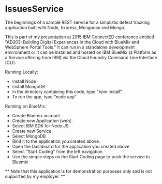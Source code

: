 # IssuesService
The beginnings of a sample REST service for a simplistic defect tracking application built with Node, Express, Mongoose and Mongo.

This is part of my presentation at 2015 IBM ConnectED conference entitled  "AD203: Building Digital Experiences in the Cloud with BlueMix and WebSphere Portal Tools."  It can run in a standalone development environment or it can be installed and hosted on IBM BlueMix (a Platform as a Service offering from IBM) via the Cloud Foundry Command Line Interface (CLI).

Running Locally:
- Install Node
- Install MongoDB
- In the directory containing this code, type "npm install"
- To run the app, type "node app"

Running on BlueMix:
- Create Bluemix account
- Create new Application (web). 
- Select IBM SDK for Node.JS
- Create new Service
- Select MongoDB
- Bind it to the application you created above.
- Open the Dashboard for the application you created above
- Select "Start Coding" from the left navigation
- Use the simple steps on the Start Coding page to push the service to Bluemix

 ** Note that this application is for demonstration purposes only and is not supported by my employer.  **



